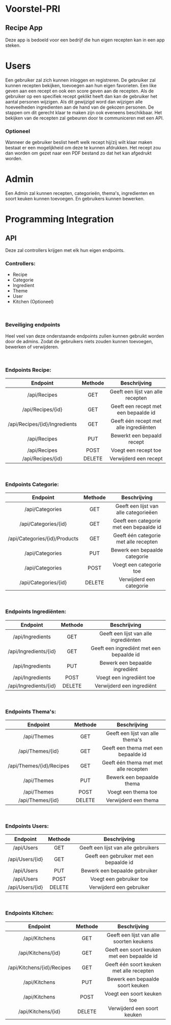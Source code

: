 # Voorstel-PRI

## Recipe App

Deze app is bedoeld voor een bedrijf die hun eigen recepten kan in een app steken.

# Users

Een gebruiker zal zich kunnen inloggen en registreren.
De gebruiker zal kunnen recepten bekijken, toevoegen aan hun eigen favorieten. Een like geven aan een recept en ook een score geven aan de recepten.
Als de gebruiker op een specifiek recept geklikt heeft dan kan de gebruiker het aantal personen wijzigen. Als dit gewijzigd word dan wijzigen alle hoeveelheden ingredienten aan de hand van de gekozen personen. De stappen om dit gerecht klaar te maken zijn ook eveneens beschikbaar.
Het bekijken van de recepten zal gebeuren door te communiceren met een API.

### Optioneel

Wanneer de gebruiker beslist heeft welk recept hij/zij wilt klaar maken bestaat er een mogelijkheid om deze te kunnen afdrukken. Het recept zou dan worden om gezet naar een PDF bestand zo dat het kan afgedrukt worden.

# Admin

Een Admin zal kunnen recepten, categorieën, thema's, ingredienten en soort keuken kunnen toevoegen. En gebruikers kunnen bewerken.

# Programming Integration

## API

Deze zal controllers krijgen met elk hun eigen endpoints.

### Controllers:

* Recipe
* Categorie
* Ingredient
* Theme
* User
* Kitchen (Optioneel)

<br/>

### Beveiliging endpoints

Heel veel van deze onderstaande endpoints zullen kunnen gebruikt worden door de admins. Zodat de gebruikers niets zouden kunnen toevoegen, bewerken of verwijderen.

<br/>

### Endpoints Recipe:

| **Endpoint**      | **Methode** | **Beschrijving**                     |
|:-----------------:|:-----------:|:------------------------------------:|
| /api/Recipes      | GET         | Geeft een lijst van alle recepten    |
| /api/Recipes/{id} | GET         | Geeft een recept met een bepaalde id |
| /api/Recipes/{id}/Ingredients | GET         | Geeft één recept met alle ingrediënten |
| /api/Recipes      | PUT         | Bewerkt een bepaald recept            |
| /api/Recipes      | POST        | Voegt een recept toe                 |
| /api/Recipes/{id} | DELETE      | Verwijderd een recept               |

<br/>

### Endpoints Categorie:

| **Endpoint**      | **Methode** | **Beschrijving**                     |
|:-----------------:|:-----------:|:------------------------------------:|
| /api/Categories      | GET         | Geeft een lijst van alle categorieëen|
| /api/Categories/{id} | GET         | Geeft een categorie met een bepaalde id |
| /api/Categories/{id}/Products | GET         | Geeft één categorie met alle recepten |
| /api/Categories      | PUT         | Bewerk een bepaalde categorie            |
| /api/Categories      | POST        | Voegt een categorie toe                 |
| /api/Categories/{id} | DELETE      | Verwijderd een categorie               |

<br/>

###  Endpoints Ingrediënten:

| **Endpoint**      | **Methode** | **Beschrijving**                     |
|:-----------------:|:-----------:|:------------------------------------:|
| /api/Ingredients      | GET         | Geeft een lijst van alle ingrediënten|
| /api/Ingredients/{id} | GET         | Geeft een ingrediënt met een bepaalde id |
| /api/Ingredients      | PUT         | Bewerk een bepaalde ingrediënt            |
| /api/Ingredients      | POST        | Voegt een ingrediënt toe                 |
| /api/Ingredients/{id} | DELETE      | Verwijderd een ingrediënt               |

<br/>

### Endpoints Thema's:

| **Endpoint**      | **Methode** | **Beschrijving**                     |
|:-----------------:|:-----------:|:------------------------------------:|
| /api/Themes      | GET         | Geeft een lijst van alle thema's|
| /api/Themes/{id} | GET         | Geeft een thema met een bepaalde id |
| /api/Themes/{id}/Recipes | GET         | Geeft één thema met met alle recepten |
| /api/Themes      | PUT         | Bewerk een bepaalde thema            |
| /api/Themes      | POST        | Voegt een thema toe                 |
| /api/Themes/{id} | DELETE      | Verwijderd een thema               |

<br/>

### Endpoints Users:

| **Endpoint**      | **Methode** | **Beschrijving**                     |
|:-----------------:|:-----------:|:------------------------------------:|
| /api/Users      | GET         | Geeft een lijst van alle gebruikers|
| /api/Users/{id} | GET         | Geeft een gebruiker met een bepaalde id |
| /api/Users      | PUT         | Bewerk een bepaalde gebruiker          |
| /api/Users      | POST        | Voegt een gebruiker toe                 |
| /api/Users/{id} | DELETE      | Verwijderd een gebruiker               |

<br />

### Endpoints Kitchen:

| **Endpoint**      | **Methode** | **Beschrijving**                     |
|:-----------------:|:-----------:|:------------------------------------:|
| /api/Kitchens      | GET         | Geeft een lijst van alle soorten keukens|
| /api/Kitchens/{id} | GET         | Geeft een soort keuken met een bepaalde id |
| /api/Kitchens/{id}/Recipes | GET         | Geeft één soort keuken met alle recepten |
| /api/Kitchens      | PUT         | Bewerk een bepaalde soort keuken          |
| /api/Kitchens      | POST        | Voegt een soort keuken toe                 |
| /api/Kitchens/{id} | DELETE      | Verwijderd een soort keuken               |

